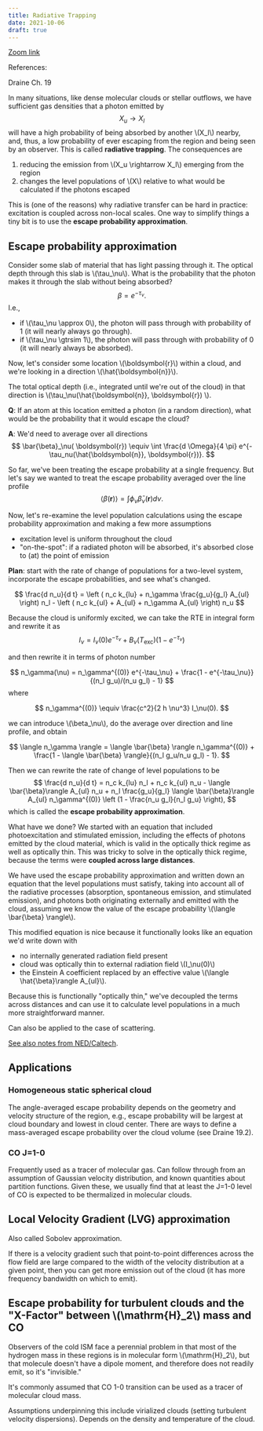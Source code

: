 ```yaml
---
title: Radiative Trapping
date: 2021-10-06
draft: true
---
```


[Zoom link](https://psu.mediaspace.kaltura.com/media/Astro+542A+Lecture+Oct+6/1_zra8cex4)

References: 

Draine Ch. 19

In many situations, like dense molecular clouds or stellar outflows, we have sufficient gas densities that a photon emitted by 
$$
X_u \rightarrow X_l
$$
will have a high probability of being absorbed by another \\(X_l\\) nearby, and, thus, a low probability of ever escaping from the region and being seen by an observer. This is called **radiative trapping**. The consequences are

1) reducing the emission from \\(X_u \rightarrow X_l\\) emerging from the region
2) changes the level populations of \\(X\\) relative to what would be calculated if the photons escaped

This is (one of the reasons) why radiative transfer can be hard in practice: excitation is coupled across non-local scales. One way to simplify things a tiny bit is to use the **escape probability approximation**.

## Escape probability approximation

Consider some slab of material that has light passing through it. The optical depth through this slab is \\(\tau_\nu\\). What is the probability that the photon makes it through the slab without being absorbed?
$$
\beta = e^{-\tau_\nu}.
$$
I.e., 
* if \\(\tau_\nu \approx 0\\), the photon will pass through with probability of 1 (it will nearly always go through).
* if \\(\tau_\nu \gtrsim 1\\), the photon will pass through with probability of 0 (it will nearly always be absorbed).

Now, let's consider some location \\(\boldsymbol{r}\\) within a cloud, and we're looking in a direction \\(\hat{\boldsymbol{n}}\\). 

The total optical depth (i.e., integrated until we're out of the cloud) in that direction is \\(\tau_\nu(\hat{\boldsymbol{n}}, \boldsymbol{r}) \\).

**Q**: If an atom at this location emitted a photon (in a random direction), what would be the probability that it would escape the cloud?

**A**: We'd need to average over all directions
$$
\bar{\beta}_\nu( \boldsymbol{r}) \equiv \int \frac{d \Omega}{4 \pi} e^{-\tau_nu(\hat{\boldsymbol{n}}, \boldsymbol{r})}.
$$

So far, we've been treating the escape probability at a single frequency. But let's say we wanted to treat the escape probability averaged over the line profile
$$
\langle \beta(\boldsymbol{r}) \rangle = \int \phi_\nu \bar{\beta}_\nu( \boldsymbol{r}) d \nu.
$$

Now, let's re-examine the level population calculations using the escape probability approximation and making a few more assumptions
* excitation level is uniform throughout the cloud
* "on-the-spot": if a radiated photon will be absorbed, it's absorbed close to (at) the point of emission

**Plan**: start with the rate of change of populations for a two-level system, incorporate the escape probabilities, and see what's changed.

$$
\frac{d n_u}{d t} = \left ( n_c k_{lu} + n_\gamma \frac{g_u}{g_l} A_{ul} \right) n_l - \left ( n_c k_{ul} + A_{ul} + n_\gamma A_{ul} \right) n_u
$$

Because the cloud is uniformly excited, we can take the RTE in integral form and rewrite it as 
$$
I_\nu = I_\nu(0) e^{-\tau_\nu} + B_\nu(T_\mathrm{exc})(1 - e^{-\tau_\nu})
$$

and then rewrite it in terms of photon number

$$
n_\gamma(\nu) = n_\gamma^{(0)} e^{-\tau_\nu} + \frac{1 - e^{-\tau_\nu}}{(n_l g_u)/(n_u g_l) - 1}
$$
where

$$
n_\gamma^{(0)} \equiv \frac{c^2}{2 h \nu^3} I_\nu(0).
$$

we can introduce \\(\beta_\nu\\), do the average over direction and line profile, and obtain

$$
\langle n_\gamma \rangle = \langle \bar{\beta} \rangle n_\gamma^{(0)} + \frac{1 - \langle \bar{\beta} \rangle}{(n_l g_u/n_u g_l) - 1}.
$$

Then we can rewrite the rate of change of level populations to be
$$
\frac{d n_u}{d t} = n_c k_{lu} n_l  + n_c k_{ul} n_u - \langle \bar{\beta}\rangle A_{ul} n_u + n_l \frac{g_u}{g_l} \langle \bar{\beta}\rangle A_{ul} n_\gamma^{(0)} \left (1 - \frac{n_u g_l}{n_l g_u} \right),
$$
which is called the **escape probability approximation**.

What have we done? We started with an equation that included photoexcitation and stimulated emission, including the effects of photons emitted by the cloud material, which is valid in the optically thick regime as well as optically thin. This was tricky to solve in the optically thick regime, because the terms were **coupled across large distances**.

We have used the escape probability approximation and written down an equation that the level populations must satisfy, taking into account all of the radiative processes (absorption, spontaneous emission, and stimulated emission), and photons both originating externally and emitted with the cloud, assuming we know the value of the escape probability \\(\langle \bar{\beta} \rangle\\).

This modified equation is nice because it functionally looks like an equation we'd write down with
* no internally generated radiation field present
* cloud was optically thin to external radiation field \\(I_\nu(0)\\)
* the Einstein A coefficient replaced by an effective value \\(\langle \hat{\beta}\rangle A_{ul}\\).

Because this is functionally "optically thin," we've decoupled the terms across distances and can use it to calculate level populations in a much more straightforward manner.

Can also be applied to the case of scattering.

[See also notes from NED/Caltech](https://ned.ipac.caltech.edu/level5/March02/Netzer/Netzer2_4.html).

## Applications

### Homogeneous static spherical cloud

The angle-averaged escape probability depends on the geometry and velocity structure of the region, e.g., escape probability will be largest at cloud boundary and lowest in cloud center. There are ways to define a mass-averaged escape probability over the cloud volume (see Draine 19.2).

### CO J=1-0

Frequently used as a tracer of molecular gas. Can follow through from an assumption of Gaussian velocity distribution, and known quantities about partition functions. Given these, we usually find that at least the J=1-0 level of CO is expected to be thermalized in molecular clouds.

## Local Velocity Gradient (LVG) approximation

Also called Sobolev approximation.

If there is a velocity gradient such that point-to-point differences across the flow field are large compared to the width of the velocity distribution at a given point, then you can get more emission out of the cloud (it has more frequency bandwidth on which to emit).

## Escape probability for turbulent clouds and the "X-Factor" between \\(\mathrm{H}_2\\) mass and CO

Observers of the cold ISM face a perennial problem in that most of the hydrogen mass in these regions is in molecular form \\(\mathrm{H}_2\\), but that molecule doesn't have a dipole moment, and therefore does not readily emit, so it's "invisible."

It's commonly assumed that CO 1-0 transition can be used as a tracer of molecular cloud mass. 

Assumptions underpinning this include virialized clouds (setting turbulent velocity dispersions). Depends on the density and temperature of the cloud.